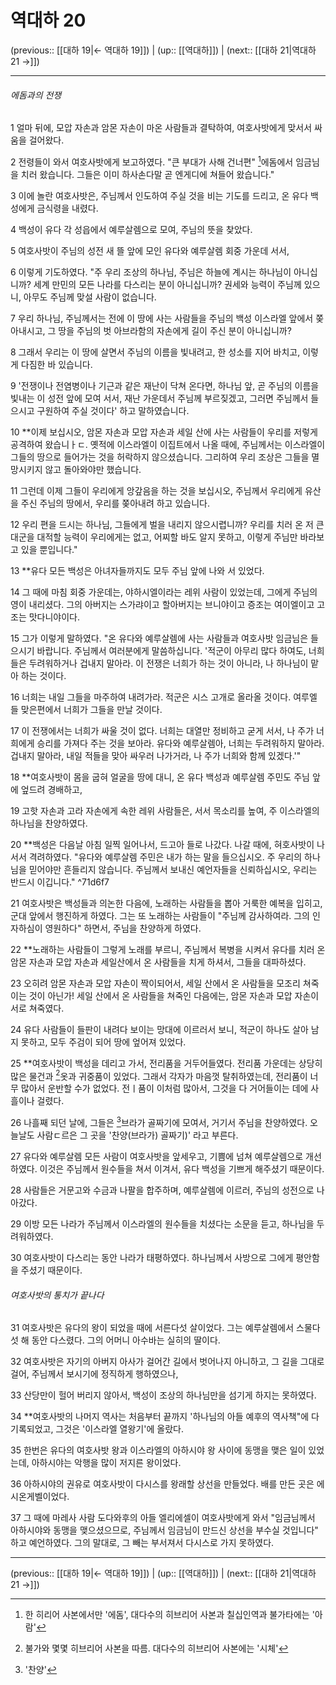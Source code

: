 # 역대하 20

(previous:: [[대하 19|← 역대하 19]]) | (up:: [[역대하]]) | (next:: [[대하 21|역대하 21 →]])

***


###### 에돔과의 전쟁
1 
얼마 뒤에, 모압 자손과 암몬 자손이 마온 사람들과 결탁하여, 여호사밧에게 맞서서 싸움을 걸어왔다.


2 
전령들이 와서 여호사밧에게 보고하였다. "큰 부대가 사해 건너편" [^1]에돔에서 임금님을 치러 왔습니다. 그들은 이미 하사손다말 곧 엔게디에 쳐들어 왔습니다."


3 
이에 놀란 여호사밧은, 주님께서 인도하여 주실 것을 비는 기도를 드리고, 온 유다 백성에게 금식령을 내렸다.


4 
백성이 유다 각 성읍에서 예루살렘으로 모여, 주님의 뜻을 찾았다.


5 
여호사밧이 주님의 성전 새 뜰 앞에 모인 유다와 예루살렘 회중 가운데 서서,


6 
이렇게 기도하였다. "주 우리 조상의 하나님, 주님은 하늘에 계시는 하나님이 아니십니까? 세계 만민의 모든 나라를 다스리는 분이 아니십니까? 권세와 능력이 주님께 있으니, 아무도 주님께 맞설 사람이 없습니다.


7 
우리 하나님, 주님께서는 전에 이 땅에 사는 사람들을 주님의 백성 이스라엘 앞에서 쫒아내시고, 그 땅을 주님의 벗 아브라함의 자손에게 길이 주신 분이 아니십니까?


8 
그래서 우리는 이 땅에 살면서 주님의 이름을 빛내려고, 한 성소를 지어 바치고, 이렇게 다짐한 바 있습니다.


9 
'전쟁이나 전염병이나 기근과 같은 재난이 닥쳐 온다면, 하나님 앞, 곧 주님의 이름을 빛내는 이 성전 앞에 모여 서서, 재난 가운데서 주님께 부르짖겠고, 그러면 주님께서 들으시고 구원하여 주실 것이다' 하고 말하였습니다.


10 
**이제 보십시오, 암몬 자손과 모압 자손과 세일 산에 사는 사람들이 우리를 저렇게 공격하여 왔습니ㅏㄷ. 옛적에 이스라엘이 이집트에서 나올 때에, 주님께서는 이스라엘이 그들의 땅으로 들어가는 것을 허락하지 않으셨습니다. 그리하여 우리 조상은 그들을 멸망시키지 않고 돌아와야만 했습니다.


11 
그런데 이제 그들이 우리에게 앙갚음을 하는 것을 보십시오, 주님께서 우리에게 유산을 주신 주님의 땅에서, 우리를 쫒아내려 하고 있습니다.


12 
우리 편을 드시는 하나님, 그들에게 벌을 내리지 않으시렵니까? 우리를 치러 온 저 큰 대군을 대적할 능력이 우리에게는 없고, 어찌할 바도 알지 못하고, 이렇게 주님만 바라보고 있을 뿐입니다."


13 
**유다 모든 백성은 아녀자들까지도 모두 주님 앞에 나와 서 있었다.


14 
그 때에 마침 회중 가운데는, 야하시엘이라는 레위 사람이 있었는데, 그에게 주님의 영이 내리셨다. 그의 아버지는 스가랴이고 할아버지는 브니야이고 증조는 여이엘이고 고조는 맛다니야이다.


15 
그가 이렇게 말하였다. "온 유다와 예루살렘에 사는 사람들과 여호사밧 임금님은 들으시기 바랍니다. 주님께서 여러분에게 말씀하십니다. '적군이 아무리 많다 하여도, 너희들은 두려워하거나 겁내지 말아라. 이 전쟁은 너희가 하는 것이 아니라, 나 하나님이 맡아 하는 것이다.


16 
너희는 내일 그들을 마주하여 내려가라. 적군은 시스 고개로 올라올 것이다. 여루엘 들 맞은편에서 너희가 그들을 만날 것이다.


17 
이 전쟁에서는 너희가 싸울 것이 없다. 너희는 대열만 정비하고 굳게 서서, 나 주가 너희에게 승리를 가져다 주는 것을 보아라. 유다와 예루살렘아, 너희는 두려워하지 말아라. 겁내지 말아라, 내일 적들을 맞아 싸우러 나가거라, 나 주가 너희와 함께 있겠다.'"


18 
**여호사밧이 몸을 굽혀 얼굴을 땅에 대니, 온 유다 백성과 예루살렘 주민도 주님 앞에 엎드려 경배하고,


19 
고핫 자손과 고라 자손에게 속한 레위 사람들은, 서서 목소리를 높여, 주 이스라엘의 하나님을 찬양하였다.


20 
**백성은 다음날 아침 일찍 일어나서, 드고아 들로 나갔다. 나갈 때에, 혀호사밧이 나서서 격려하였다. "유다와 예루살렘 주민은 내가 하는 말을 들으십시오. 주 우리의 하나님을 믿어야만 흔들리지 않습니다. 주님께서 보내신 예언자들을 신뢰하십시오, 우리는 반드시 이깁니다." ^71d6f7


21 
여호사밧은 백성들과 의논한 다음에, 노래하는 사람들을 뽑아 거룩한 예복을 입히고, 군대 앞에서 행진하게 하였다. 그는 또 노래하는 사람들이 "주님께 감사하여라. 그의 인자하심이 영원하다" 하면서, 주님을 찬양하게 하였다.


22
**노래하는 사람들이 그렇게 노래를 부르니, 주님께서 복병을 시켜서 유다를 치러 온 암몬 자손과 모압 자손과 세일산에서 온 사람들을 치게 하셔서, 그들을 대파하셨다.


23
오히려 암몬 자손과 모압 자손이 짝이되어서, 세일 산에서 온 사람들을 모조리 쳐죽이는 것이 아닌가! 세일 산에서 온 사람들을 쳐죽인 다음에는, 암몬 자손과 모압 자손이 서로 쳐죽였다.


24 
유다 사람들이 들판이 내려다 보이는 망대에 이르러서 보니, 적군이 하나도 살아 남지 못하고, 모두 주검이 되어 땅에 엎어져 있었다.


25 
**여호사밧이 백성을 데리고 가서, 전리품을 거두어들였다. 전리품 가운데는 상당히 많은 물건과 [^2]옷과 귀중품이 있었다. 그래서 각자가 마음껏 탈취하였는데, 전리품이 너무 많아서 운반할 수가 없었다. 전ㅣ품이 이처럼 많아서, 그것을 다 거어들이는 데에 사흘이나 걸렸다.


26 
나흘째 되던 날에, 그들은 [^3]브라가 골짜기에 모여서, 거기서 주님을 찬양하였다. 오늘날도 사람ㄷ르은 그 곳을 '찬양(브라가) 골짜기)' 라고 부른다.


27 
유다와 예루살렘 모든 사람이 여호사밧을 앞세우고, 기쁨에 넘쳐 예루살렘으로 개선하였다. 이것은 주님께서 원수들을 쳐서 이겨서, 유다 백성을 기쁘게 해주셨기 때문이다.


28 
사람들은 거문고와 수금과 나팔을 합주하며, 예루살렘에 이르러, 주님의 성전으로 나아갔다.


29 
이방 모든 나라가 주님께서 이스라엘의 원수들을 치셨다는 소문을 듣고, 하나님을 두려워하였다.


30 
여호사밧이 다스리는 동안 나라가 태평하였다. 하나님께서 사방으로 그에게 평안함을 주셨기 때문이다.


###### 여호사밧의 통치가 끝나다
31 
여호사밧은 유다의 왕이 되었을 때에 서른다섯 살이었다. 그는 예루살렘에서 스물다섯 해 동안 다스렸다. 그의 어머니 아수바는 실히의 딸이다.


32 
여호사밧은 자기의 아버지 아사가 걸어간 길에서 벗어나지 아니하고, 그 길을 그대로 걸어, 주님께서 보시기에 정직하게 행하였으나,


33 
산당만이 헐어 버리지 않아서, 백성이 조상의 하나님만을 섬기게 하지는 못하였다.


34 
**여호사밧의 나머지 역사는 처음부터 끝까지 '하나님의 아들 예후의 역사책"에 다 기록되었고, 그것은 '이스라엘 열왕기'에 올랐다.


35 
한번은 유다의 여호사밧 왕과 이스라엘의 아하시야 왕 사이에 동맹을 맺은 일이 있었는데, 아하시야는 악행을 많이 저지른 왕이었다.


36 
아하시야의 권유로 여호사밧이 다시스를 왕래할 상선을 만들었다. 배를 만든 곳은 에시온게벨이었다.


37 
그 때에 마레사 사람 도다와후의 아들 엘리에셀이 여호사밧에게 와서 "임금님께서 아하시야와 동맹을 맺으셨으므로, 주님께서 임금님이 만드신 상선을 부수실 것입니다" 하고 예언하였다. 그의 말대로, 그 빼는 부서져서 다시스로 가지 못하였다.


***

(previous:: [[대하 19|← 역대하 19]]) | (up:: [[역대하]]) | (next:: [[대하 21|역대하 21 →]])

[^1]: 한 히리어 사본에서만 '에돔', 대다수의 히브리어 사본과 칠십인역과 불가타에는 '아람'
[^2]: 불가와 몇몇 히브리어 사본을 따름. 대다수의 히브리어 사본에는 '시체'
[^3]: '찬양'